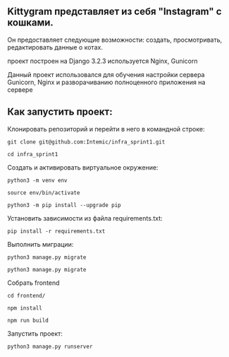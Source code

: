 ## Kittygram представляет из себя "Instagram" с кошками.  

Он предоставляет следующие возможности: 
  создать, просмотривать, редактировать данные о котах.

проект построен на Django 3.2.3 используется Nginx, Gunicorn

Данный проект использовался для обучения настройки сервера Gunicorn, Nginx
и разворачиванию полноценного приложения на сервере

## Как запустить проект:

Клонировать репозиторий и перейти в него в командной строке:

```
git clone git@github.com:Intemic/infra_sprint1.git
```

```
cd infra_sprint1
```

Cоздать и активировать виртуальное окружение:

```
python3 -m venv env
```

```
source env/bin/activate
```

```
python3 -m pip install --upgrade pip
```

Установить зависимости из файла requirements.txt:

```
pip install -r requirements.txt
```

Выполнить миграции:

```
python3 manage.py migrate
```

```
python3 manage.py migrate
```

Собрать frontend

```
cd frontend/ 
```
```
npm install
```
```
npm run build
```

Запустить проект:

```
python3 manage.py runserver
```
